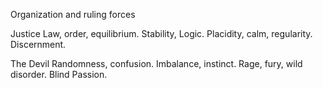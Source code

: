 Organization and ruling forces

Justice
Law, order, equilibrium.
Stability, Logic.
Placidity, calm, regularity.
Discernment.

The Devil
Randomness, confusion.
Imbalance, instinct.
Rage, fury, wild disorder.
Blind Passion.
